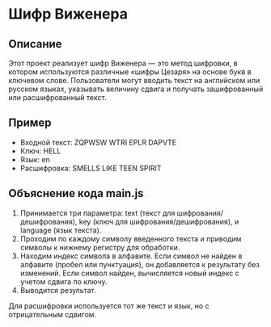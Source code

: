 # Шифр Виженера

## Описание

Этот проект реализует шифр Виженера — это метод шифровки, в котором используются различные «шифры Цезаря» на основе букв в ключевом слове.
Пользователи могут вводить текст на английском или русском языках, указывать величину сдвига и получать зашифрованный или расшифрованный текст.

## Пример

- Входной текст: ZQPWSW WTRI EPLR DAPVTE
- Ключ: HELL
- Язык: en
- Расшифровка: SMELLS LIKE TEEN SPIRIT

## Объяснение кода main.js 

1) Принимается три параметра: text (текст для шифрования/дешифрования), key (ключ для шифрования/дешифрования), и language (язык текста).
2) Проходим по каждому символу введенного текста и приводим символы к нижнему регистру для обработки.
3) Находим индекс символа в алфавите.
   Если символ не найден в алфавите (пробел или пунктуация), он добавляется к результату без изменений.
   Если символ найден, вычисляется новый индекс с учетом сдвига по ключу.
4) Выводится результат.

Для расшифровки используется тот же текст и язык, но с отрицательным сдвигом.


